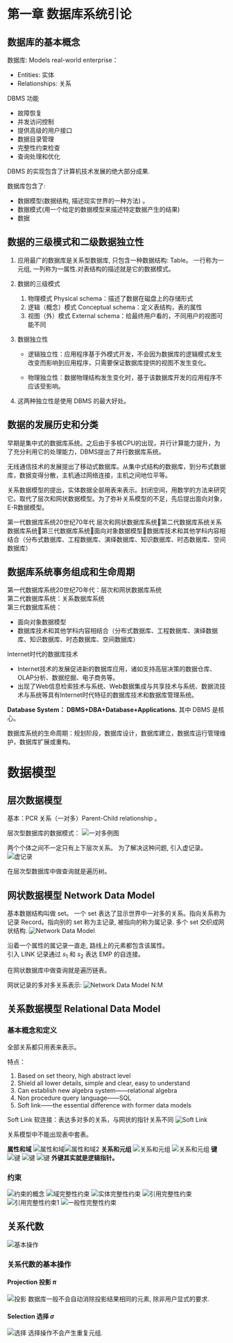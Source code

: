 # 第一章 数据库系统引论

## 数据库的基本概念

数据库: Models real-world enterprise：

- Entities: 实体
- Relationships: 关系
  
DBMS 功能

- 故障恢复
- 并发访问控制
- 提供高级的用户接口
- 数据目录管理
- 完整性约束检查
- 查询处理和优化

DBMS 的实现包含了计算机技术发展的绝大部分成果.

数据库包含了:  

- 数据模型(数据结构, 描述现实世界的一种方法) 。
- 数据模式(用一个给定的数据模型来描述特定数据产生的结果)
- 数据

## 数据的三级模式和二级数据独立性

1. 应用最广的数据库是关系型数据库, 只包含一种数据结构: Table。 一行称为一元组, 一列称为一属性.对表结构的描述就是它的数据模式。

2. 数据的三级模式
   1. 物理模式 Physical schema：描述了数据在磁盘上的存储形式
   2. 逻辑（概念）模式 Conceptual schema：定义表结构，表的属性
   3. 视图（外）模式 External schema：给最终用户看的，不同用户的视图可能不同

3. 数据独立性
   - 逻辑独立性：应用程序基于外模式开发，不会因为数据库的逻辑模式发生改变而影响到应用程序，只需要保证数据库提供的视图不发生变化。

   - 物理独立性：数据物理结构发生变化时，基于该数据库开发的应用程序不应该受影响。  

4. 这两种独立性是使用 DBMS 的最大好处。

## 数据的发展历史和分类

早期是集中式的数据库系统。之后由于多核CPU的出现，并行计算能力提升，为了充分利用它的处理能力，DBMS提出了并行数据库系统。

无线通信技术的发展提出了移动式数据库。从集中式结构的数据库，到分布式数据库，数据变得分散，主机通过网络连接，主机之间地位平等。

关系数据模型的提出，实体数据全部用表来表示。封闭空间，用数学的方法来研究它。取代了层次和网状数据模型。为了弥补关系模型的不足，先后提出面向对象，E-R数据模型。

第一代数据库系统20世纪70年代 层次和网状数据库系统第二代数据库系统关系数据库系统第三代数据库系统面向对象数据模型数据库技术和其他学科内容相结合（分布式数据库、工程数据库、演绎数据库、知识数据库、时态数据库、空间数据库）

## 数据库系统事务组成和生命周期

第一代数据库系统20世纪70年代：层次和网状数据库系统  
第二代数据库系统：关系数据库系统  
第三代数据库系统：

- 面向对象数据模型
- 数据库技术和其他学科内容相结合（分布式数据库、工程数据库、演绎数据库、知识数据库、时态数据库、空间数据库）  

Internet时代的数据库技术

- Internet技术的发展促进新的数据库应用，诸如支持高层决策的数据仓库、OLAP分析、数据挖掘、电子商务等。
- 出现了Web信息检索技术与系统、Web数据集成与共享技术与系统、数据流技术与系统等具有Internet时代特征的数据库技术和数据库管理系统。

**Database System： DBMS+DBA+Database+Applications.** 其中 DBMS 是核心。

数据库系统的生命周期：规划阶段，数据库设计，数据库建立，数据库运行管理维护，数据库扩展或重构。

# 数据模型

## 层次数据模型

基本：PCR 关系（一对多）Parent-Child relationship 。

层次型数据库的数据模式：
![一对多例图](https://mvbbb-blog-1301484447.cos.ap-chengdu.myqcloud.com/typora/20201114151654.png)

两个个体之间不一定只有上下层次关系。 为了解决这种问题, 引入虚记录。
![虚记录](东南大学-数据库原理.assets/2020-11-14-15-37-15.png)

在层次型数据库中做查询就是遍历树。

## 网状数据模型 Network Data Model

基本数据结构叫做 set。 一个 set 表达了显示世界中一对多的关系。指向关系称为记录 Record。指向别的 set 称为主记录, 被指向的称为属记录. 多个 set 交织成网状结构.
![Network Data Model](东南大学-数据库原理.assets/2020-11-14-15-41-36.png)

沿着一个属性的属记录一直走, 路线上的元素都包含该属性。  
引入 LINK 记录通过 $s_1$ 和 $s_2$ 表达 EMP 的自连接。

在网状数据库中做查询就是遍历链表。

网状记录的多对多关系表示:
![Network Data Model N:M](东南大学-数据库原理.assets/2020-11-14-15-53-10.png)

## 关系数据模型 Relational Data Model

### 基本概念和定义

全部关系都只用表来表示。  

特点：

1. Based on set theory, high abstract level
2. Shield all lower details, simple and clear, easy to understand
3. Can establish new algebra system——relational algebra
4. Non procedure query language——SQL
5. Soft link——the essential difference with former data models

Soft Link 软连接：表达多对多的关系，与网状的指针关系不同
![Soft Link](东南大学-数据库原理.assets/2020-11-14-16-13-34.png)

关系模型中不能出现表中套表。

**属性和域**
![属性和域](东南大学-数据库原理.assets/2020-11-14-16-42-40.png)![属性和域2](东南大学-数据库原理.assets/2020-11-14-16-42-52.png)
**关系和元组**
![关系和元组](东南大学-数据库原理.assets/2020-11-14-16-43-06.png)
![关系和元组](东南大学-数据库原理.assets/2020-11-14-16-43-21.png)
**键**
![键](东南大学-数据库原理.assets/2020-11-14-16-44-47.png)
![键](东南大学-数据库原理.assets/2020-11-14-16-45-03.png)
![键](东南大学-数据库原理.assets/2020-11-14-16-45-24.png)
**外键其实就是逻辑指针。**

### 约束

![约束的概念](东南大学-数据库原理.assets/2020-11-14-16-55-16.png)
![域完整性约束](东南大学-数据库原理.assets/2020-11-14-16-58-11.png)
![实体完整性约束](东南大学-数据库原理.assets/2020-11-14-16-58-31.png)
![引用完整性约束](东南大学-数据库原理.assets/2020-11-14-16-59-29.png)
![引用完整性约束1](东南大学-数据库原理.assets/2020-11-14-16-59-49.png)
![一般性完整性约束](东南大学-数据库原理.assets/2020-11-14-17-01-03.png)

## 关系代数

![基本操作](东南大学-数据库原理.assets/2020-11-15-12-02-11.png)

### 关系代数的基本操作

#### Projection 投影 $\pi$

![投影](东南大学-数据库原理.assets/2020-11-15-11-55-57.png)
数据库一般不会自动消除投影结果相同的元素, 除非用户显式的要求.

#### Selection 选择 $\sigma$

![选择](东南大学-数据库原理.assets/2020-11-15-11-57-48.png)
选择操作不会产生重复元组.  
